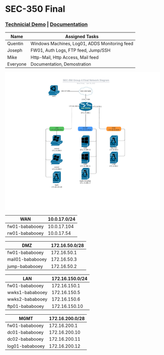 # SEC-350 Final
### [Technicial Demo](https://drive.google.com/file/d/1VraDYbfIpsu3LtLtYq4g5pwVPN1s5Qu8/view?usp=sharing) | [Documentation](https://drive.google.com/file/d/1LwcUYvr87KpJs9HGT-iaoXCofVcj9q5y/view?usp=sharing)

| Name | Assigned Tasks |
| ------------- | ------------- |
| Quentin  |  Windows Machines, Log01, ADDS Monitoring feed |
| Joseph  | FW01, Auth Logs, FTP feed, Jump/SSH |
| Mike  | Http-Mail, Http Access, Mail feed  |
| Everyone  | Documentation, Demostration  |

![Network Diagra](https://github.com/jfustolojr/SEC-350Final/blob/main/SEC350-FinalDiagram.png)



| **WAN** | **10.0.17.0/24** |
| ------------- | ------------- |
| fw01-bababooey | 10.0.17.104 | 
| rw01-bababooey | 10.0.17.54 |

| **DMZ** | **172.16.50.0/28** |
| ------------- | ------------- | 
| fw01-bababooey | 172.16.50.1 | 
| mail01-bababooey | 172.16.50.3 | 
| jump-bababooey | 172.16.50.2 |  

| **LAN** | **172.16.150.0/24** | 
| ------------- | ------------- | 
| fw01-bababooey | 172.16.150.1 |
| wwks1-bababooey | 172.16.150.5 | 
| wwks2-bababooey | 172.16.150.6 | 
| ftp01-bababooey | 172.16.150.10 | 

| **MGMT** | **172.16.200.0/28** | 
| ------------- | ------------- |
| fw01-bababooey | 172.16.200.1 | 
| dc01-bababooey | 172.16.200.10 | 
| dc02-bababooey | 172.16.200.11 | 
| log01-bababooey | 172.16.200.12 | 
